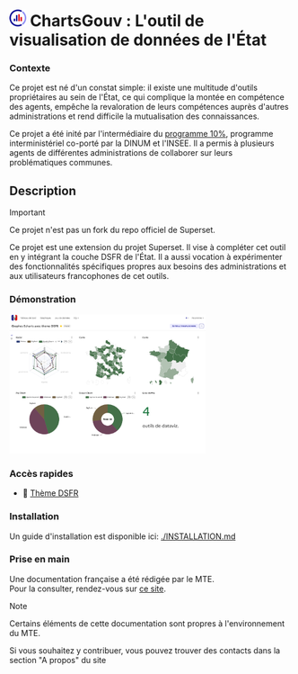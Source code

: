 # <img src="./images/logo.png" width="30"> ChartsGouv : L'outil de visualisation de données de l'État  


### Contexte
Ce projet est né d'un constat simple: il existe une multitude d'outils propriétaires au sein de l'État, ce qui complique la montée en compétence des agents, empêche la revaloration de leurs compétences auprès d'autres administrations et rend difficile la mutualisation des connaissances.  

Ce projet a été inité par l'intermédiaire du [programme 10%](https://www.10pourcent.etalab.gouv.fr/), programme interministériel co-porté par la DINUM et l'INSEE. Il a permis à plusieurs agents de différentes administrations de collaborer sur leurs problématiques communes.
  
## Description
> [!IMPORTANT]  
> Ce projet n'est pas un fork du repo officiel de Superset.  

Ce projet est une extension du projet Superset. Il vise à compléter cet outil en y intégrant la couche DSFR de l'État. Il a aussi vocation à expérimenter des fonctionnalités spécifiques propres aux besoins des administrations et aux utilisateurs francophones de cet outils.


### Démonstration
<a href="https://www.youtube.com/watch?v=0o1JbSbwoM8" title="Regarder sur YouTube">
    <img src="./images/demo_graphes_echarts.png" width="350" alt="Regarder sur YouTube">
</a>

### Accès rapides
- :art: [Thème DSFR](./superset/)

### Installation
Un guide d'installation est disponible ici: [./INSTALLATION.md](./INSTALLATION.md)

### Prise en main
Une documentation française a été rédigée par le MTE.  
Pour la consulter, rendez-vous sur [ce site](https://snum.gitlab-pages.din.developpement-durable.gouv.fr/ds/gd3ia/offre-dataviz-documentation/).  
> [!NOTE]  
> Certains éléments de cette documentation sont propres à l'environnement du MTE.  
> 
Si vous souhaitez y contribuer, vous pouvez trouver des contacts dans la section "A propos" du site